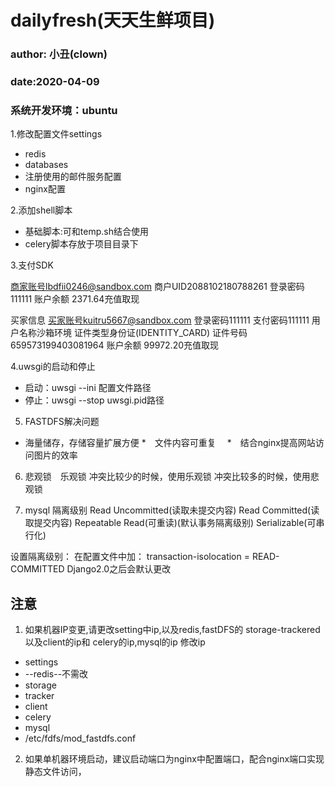 # dailyfresh(天天生鲜项目)
### author: 小丑(clown)
### date:2020-04-09
### 系统开发环境：ubuntu

1.修改配置文件settings
 * redis
 * databases
 * 注册使用的邮件服务配置
 * nginx配置
 
2.添加shell脚本
* 基础脚本:可和temp.sh结合使用
* celery脚本存放于项目目录下

3.支付SDK

商家账号lbdfii0246@sandbox.com
商户UID2088102180788261
登录密码111111
账户余额
2371.64充值取现

买家信息
买家账号kuitru5667@sandbox.com
登录密码111111
支付密码111111
用户名称沙箱环境
证件类型身份证(IDENTITY_CARD)
证件号码659573199403081964
账户余额
99972.20充值取现

4.uwsgi的启动和停止
* 启动：uwsgi --ini 配置文件路径
* 停止：uwsgi --stop uwsgi.pid路径

5. FASTDFS解决问题
* 海量储存，存储容量扩展方便
*　文件内容可重复　
*　结合nginx提高网站访问图片的效率

6. 悲观锁　乐观锁
冲突比较少的时候，使用乐观锁
冲突比较多的时候，使用悲观锁

7. mysql 隔离级别
Read Uncommitted(读取未提交内容)
Read Committed(读取提交内容)
Repeatable Read(可重读)(默认事务隔离级别)
Serializable(可串行化)

设置隔离级别：
在配置文件中加：
transaction-isolocation = READ-COMMITTED
Django2.0之后会默认更改

## 注意
 1. 如果机器IP变更,请更改setting中ip,以及redis,fastDFS的 storage-trackered 以及client的ip和 celery的ip,mysql的ip
修改ip
* settings 
* --redis--不需改
* storage
* tracker
* client
* celery
* mysql
* /etc/fdfs/mod_fastdfs.conf

2. 如果单机器环境启动，建议启动端口为nginx中配置端口，配合nginx端口实现静态文件访问，